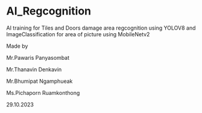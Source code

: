 # AI_Regcognition

AI training for Tiles and Doors damage area regcognition using YOLOV8 
and ImageClassification for area of picture using MobileNetv2

Made by 

Mr.Pawaris Panyasombat

Mr.Thanavin Denkavin

Mr.Bhumipat Ngamphueak

Ms.Pichaporn Ruamkonthong

29.10.2023 

